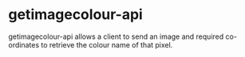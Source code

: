 # getimagecolour-api
getimagecolour-api allows a client to send an image and required co-ordinates to retrieve the colour name of that pixel. 

